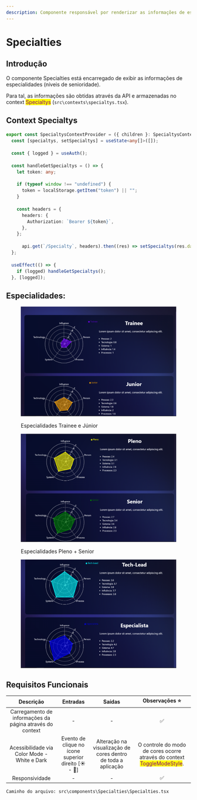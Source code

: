 ```yaml
---
description: Componente responsável por renderizar as informações de especialidades.
---
```


# Specialties

## Introdução

O componente Specialties está encarregado de exibir as informações de especialidades (níveis de senioridade).

Para tal, as informações são obtidas através da API e armazenadas no context <mark style="color:purple;">Specialtys</mark> (`src\contexts\specialtys.tsx`).



## Context Specialtys

```typescript
export const SpecialtysContextProvider = ({ children }: SpecialtysContextProps) => {
  const [specialtys, setSpecialtys] = useState<any[]>([]);

  const { logged } = useAuth();

  const handleGetSpecialtys = () => {
    let token: any;

    if (typeof window !== "undefined") {
      token = localStorage.getItem("token") || "";
    }

    const headers = {
      headers: {
        Authorization: `Bearer ${token}`,
      },
    };

      api.get(`/Specialty`, headers).then((res) => setSpecialtys(res.data)).catch((err) => console.log(err));
  };

  useEffect(() => {
    if (logged) handleGetSpecialtys();
  }, [logged]);
```

## Especialidades:

<figure><img src="../../.gitbook/assets/image (11) (1).png" alt=""><figcaption><p>Especialidades Trainee e Júnior</p></figcaption></figure>

<figure><img src="../../.gitbook/assets/image (13).png" alt=""><figcaption><p>Especialidades Pleno + Senior</p></figcaption></figure>

<figure><img src="../../.gitbook/assets/image (7).png" alt=""><figcaption></figcaption></figure>

## Requisitos Funcionais

|                         Descrição                        |                       Entradas                       |                             Saídas                            |                                               Observações ⭐                                               |
| :------------------------------------------------------: | :--------------------------------------------------: | :-----------------------------------------------------------: | :-------------------------------------------------------------------------------------------------------: |
| Carregamento de informações da página através do context |                           -                          |                               -                               |                                                     ✅                                                     |
|       Acessibilidade via Color Mode - White e Dark       | Evento de clique no ícone superior direito \[☀ - 🌙] | Alteração na visualização de cores dentro de toda a aplicação | O controle do modo de cores ocorre através do context <mark style="color:purple;">ToggleModeStyle</mark>. |
|                      Responsividade                      |                           -                          |                               -                               |                                                     ✅                                                     |

```
Caminho do arquivo: src\components\Specialties\Specialties.tsx
```
